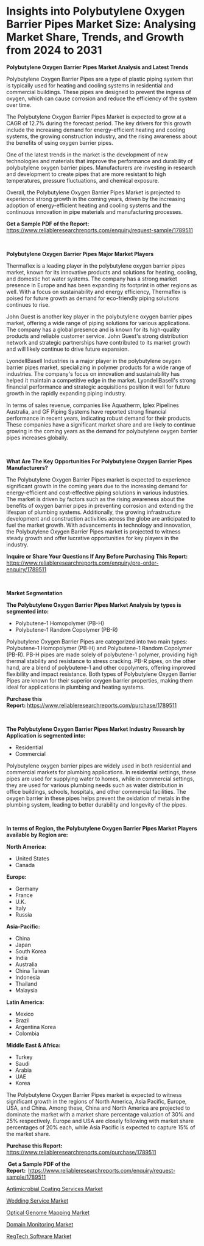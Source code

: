 <p><h1>Insights into Polybutylene Oxygen Barrier Pipes Market Size: Analysing Market Share, Trends, and Growth from 2024 to 2031</h1></p><p><strong>Polybutylene Oxygen Barrier Pipes Market Analysis and Latest Trends</strong></p>
<p><p>Polybutylene Oxygen Barrier Pipes are a type of plastic piping system that is typically used for heating and cooling systems in residential and commercial buildings. These pipes are designed to prevent the ingress of oxygen, which can cause corrosion and reduce the efficiency of the system over time.</p><p>The Polybutylene Oxygen Barrier Pipes Market is expected to grow at a CAGR of 12.7% during the forecast period. The key drivers for this growth include the increasing demand for energy-efficient heating and cooling systems, the growing construction industry, and the rising awareness about the benefits of using oxygen barrier pipes.</p><p>One of the latest trends in the market is the development of new technologies and materials that improve the performance and durability of polybutylene oxygen barrier pipes. Manufacturers are investing in research and development to create pipes that are more resistant to high temperatures, pressure fluctuations, and chemical exposure.</p><p>Overall, the Polybutylene Oxygen Barrier Pipes Market is projected to experience strong growth in the coming years, driven by the increasing adoption of energy-efficient heating and cooling systems and the continuous innovation in pipe materials and manufacturing processes.</p></p>
<p><strong>Get a Sample PDF of the Report:&nbsp;</strong> <a href="https://www.reliableresearchreports.com/enquiry/request-sample/1789511">https://www.reliableresearchreports.com/enquiry/request-sample/1789511</a></p>
<p>&nbsp;</p>
<p><strong>Polybutylene Oxygen Barrier Pipes Major Market Players</strong></p>
<p><p>Thermaflex is a leading player in the polybutylene oxygen barrier pipes market, known for its innovative products and solutions for heating, cooling, and domestic hot water systems. The company has a strong market presence in Europe and has been expanding its footprint in other regions as well. With a focus on sustainability and energy efficiency, Thermaflex is poised for future growth as demand for eco-friendly piping solutions continues to rise.</p><p>John Guest is another key player in the polybutylene oxygen barrier pipes market, offering a wide range of piping solutions for various applications. The company has a global presence and is known for its high-quality products and reliable customer service. John Guest's strong distribution network and strategic partnerships have contributed to its market growth and will likely continue to drive future expansion.</p><p>LyondellBasell Industries is a major player in the polybutylene oxygen barrier pipes market, specializing in polymer products for a wide range of industries. The company's focus on innovation and sustainability has helped it maintain a competitive edge in the market. LyondellBasell's strong financial performance and strategic acquisitions position it well for future growth in the rapidly expanding piping industry.</p><p>In terms of sales revenue, companies like Aquatherm, Iplex Pipelines Australia, and GF Piping Systems have reported strong financial performance in recent years, indicating robust demand for their products. These companies have a significant market share and are likely to continue growing in the coming years as the demand for polybutylene oxygen barrier pipes increases globally.</p></p>
<p>&nbsp;</p>
<p><strong>What Are The Key Opportunities For Polybutylene Oxygen Barrier Pipes Manufacturers?</strong></p>
<p><p>The Polybutylene Oxygen Barrier Pipes market is expected to experience significant growth in the coming years due to the increasing demand for energy-efficient and cost-effective piping solutions in various industries. The market is driven by factors such as the rising awareness about the benefits of oxygen barrier pipes in preventing corrosion and extending the lifespan of plumbing systems. Additionally, the growing infrastructure development and construction activities across the globe are anticipated to fuel the market growth. With advancements in technology and innovation, the Polybutylene Oxygen Barrier Pipes market is projected to witness steady growth and offer lucrative opportunities for key players in the industry.</p></p>
<p><strong>Inquire or Share Your Questions If Any Before Purchasing This Report:</strong> <a href="https://www.reliableresearchreports.com/enquiry/pre-order-enquiry/1789511">https://www.reliableresearchreports.com/enquiry/pre-order-enquiry/1789511</a></p>
<p>&nbsp;</p>
<p><strong>Market Segmentation</strong></p>
<p><strong>The Polybutylene Oxygen Barrier Pipes Market Analysis by types is segmented into:</strong></p>
<p><ul><li>Polybutene-1 Homopolymer (PB-H)</li><li>Polybutene-1 Random Copolymer (PB-R)</li></ul></p>
<p><p>Polybutylene Oxygen Barrier Pipes are categorized into two main types: Polybutene-1 Homopolymer (PB-H) and Polybutene-1 Random Copolymer (PB-R). PB-H pipes are made solely of polybutene-1 polymer, providing high thermal stability and resistance to stress cracking. PB-R pipes, on the other hand, are a blend of polybutene-1 and other copolymers, offering improved flexibility and impact resistance. Both types of Polybutylene Oxygen Barrier Pipes are known for their superior oxygen barrier properties, making them ideal for applications in plumbing and heating systems.</p></p>
<p><strong>Purchase this Report:&nbsp;</strong><a href="https://www.reliableresearchreports.com/purchase/1789511">https://www.reliableresearchreports.com/purchase/1789511</a></p>
<p>&nbsp;</p>
<p><strong>The Polybutylene Oxygen Barrier Pipes Market Industry Research by Application is segmented into:</strong></p>
<p><ul><li>Residential</li><li>Commercial</li></ul></p>
<p><p>Polybutylene oxygen barrier pipes are widely used in both residential and commercial markets for plumbing applications. In residential settings, these pipes are used for supplying water to homes, while in commercial settings, they are used for various plumbing needs such as water distribution in office buildings, schools, hospitals, and other commercial facilities. The oxygen barrier in these pipes helps prevent the oxidation of metals in the plumbing system, leading to better durability and longevity of the pipes.</p></p>
<p>&nbsp;</p>
<p><strong>In terms of Region, the Polybutylene Oxygen Barrier Pipes Market Players available by Region are:</strong></p>
<p>
    <p> <strong> North America: </strong>
        <ul>
            <li>United States</li>
            <li>Canada</li>
        </ul>
        </p> 
    <p> <strong> Europe: </strong>
        <ul>
            <li>Germany</li>
            <li>France</li>
            <li>U.K.</li>
            <li>Italy</li>
            <li>Russia</li>
        </ul>
        </p> 
    <p> <strong> Asia-Pacific: </strong>
        <ul>
            <li>China</li>
            <li>Japan</li>
            <li>South Korea</li>
            <li>India</li>
            <li>Australia</li>
            <li>China Taiwan</li>
            <li>Indonesia</li>
            <li>Thailand</li>
            <li>Malaysia</li>
        </ul>
        </p> 
    <p> <strong> Latin America: </strong>
        <ul>
            <li>Mexico</li>
            <li>Brazil</li>
            <li>Argentina Korea</li>
            <li>Colombia</li>
        </ul>
        </p> 
    <p> <strong> Middle East & Africa: </strong>
        <ul>
            <li>Turkey</li>
            <li>Saudi</li>
            <li>Arabia</li>
            <li>UAE</li>
            <li>Korea</li>
        </ul>
    </p>
    </p>
<p><p>The Polybutylene Oxygen Barrier Pipes market is expected to witness significant growth in the regions of North America, Asia Pacific, Europe, USA, and China. Among these, China and North America are projected to dominate the market with a market share percentage valuation of 30% and 25% respectively. Europe and USA are closely following with market share percentages of 20% each, while Asia Pacific is expected to capture 15% of the market share.</p></p>
<p><strong>Purchase this Report: </strong><a href="https://www.reliableresearchreports.com/purchase/1789511">https://www.reliableresearchreports.com/purchase/1789511</a></p>
<p>&nbsp;<strong>Get a Sample PDF of the Report:&nbsp;&nbsp;</strong><a href="https://www.reliableresearchreports.com/enquiry/request-sample/1789511">https://www.reliableresearchreports.com/enquiry/request-sample/1789511</a></p>
<p><strong></strong></p>
<p><p><a href="https://medium.com/@marcosratke/antimicrobial-coating-services-market-analysis-and-sze-forecasted-for-period-from-2024-to-2031-8336c6d65c41">Antimicrobial Coating Services Market</a></p><p><a href="https://medium.com/@marcosratke/wedding-service-market-size-cagr-trends-2024-2030-375807681342">Wedding Service Market</a></p><p><a href="https://medium.com/@marcosratke/optical-genome-mapping-market-analysis-its-cagr-market-segmentation-and-global-industry-overview-343396325617">Optical Genome Mapping Market</a></p><p><a href="https://medium.com/@craigholmes62/domain-monitoring-market-outlook-industry-overview-and-forecast-2024-to-2031-fd35bd99b26e">Domain Monitoring Market</a></p><p><a href="https://medium.com/@marcosratke/regtech-software-market-insights-into-market-cagr-market-trends-and-growth-strategies-51a3068d9efa">RegTech Software Market</a></p></p>